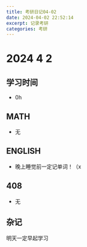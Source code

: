```yaml
---
title: 考研日记04-02
date: 2024-04-02 22:52:14
excerpt: 记录考研
categories: 考研
---
```

# 2024 4 2

## 学习时间

- 0h

## MATH

- 无

## ENGLISH

- 晚上睡觉前一定记单词！（x

## 408

- 无



## 杂记
明天一定早起学习